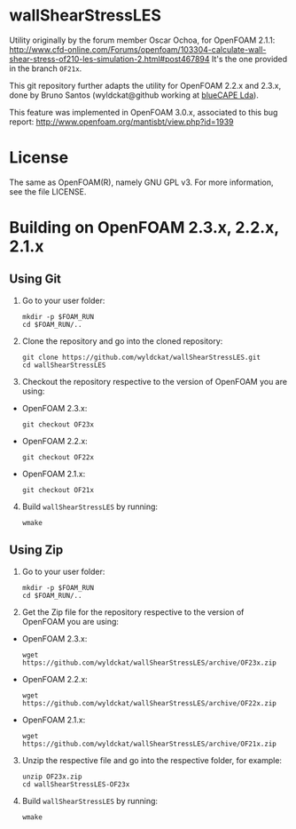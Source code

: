 wallShearStressLES
==================

Utility originally by the forum member Oscar Ochoa, for OpenFOAM 2.1.1: http://www.cfd-online.com/Forums/openfoam/103304-calculate-wall-shear-stress-of210-les-simulation-2.html#post467894
It's the one provided in the branch `OF21x`.

This git repository further adapts the utility for OpenFOAM 2.2.x and 2.3.x, done by Bruno Santos (wyldckat@github working at [blueCAPE Lda](http://www.bluecape.com.pt)).

This feature was implemented in OpenFOAM 3.0.x, associated to this bug report: http://www.openfoam.org/mantisbt/view.php?id=1939


License
=======

The same as OpenFOAM(R), namely GNU GPL v3. For more information, see the file LICENSE.


Building on OpenFOAM 2.3.x, 2.2.x, 2.1.x
========================================

Using Git
---------

  1. Go to your user folder:

     ```
     mkdir -p $FOAM_RUN
     cd $FOAM_RUN/..
     ```

  2. Clone the repository and go into the cloned repository:

     ```
     git clone https://github.com/wyldckat/wallShearStressLES.git
     cd wallShearStressLES
     ```

  3. Checkout the repository respective to the version of OpenFOAM you are using:

   * OpenFOAM 2.3.x:

     ```
     git checkout OF23x
     ```

   * OpenFOAM 2.2.x:

     ```
     git checkout OF22x
     ```

   * OpenFOAM 2.1.x:

     ```
     git checkout OF21x
     ```

  4. Build `wallShearStressLES` by running:

     ```
     wmake
     ```


Using Zip
---------

  1. Go to your user folder:

     ```
     mkdir -p $FOAM_RUN
     cd $FOAM_RUN/..
     ```

  2. Get the Zip file for the repository respective to the version of OpenFOAM you are using:

   * OpenFOAM 2.3.x:

     ```
     wget https://github.com/wyldckat/wallShearStressLES/archive/OF23x.zip
     ```

   * OpenFOAM 2.2.x:

     ```
     wget https://github.com/wyldckat/wallShearStressLES/archive/OF22x.zip
     ```

   * OpenFOAM 2.1.x:

     ```
     wget https://github.com/wyldckat/wallShearStressLES/archive/OF21x.zip
     ```

  3. Unzip the respective file and go into the respective folder, for example:

     ```
     unzip OF23x.zip
     cd wallShearStressLES-OF23x
     ```

  4. Build `wallShearStressLES` by running:

     ```
     wmake
     ```
